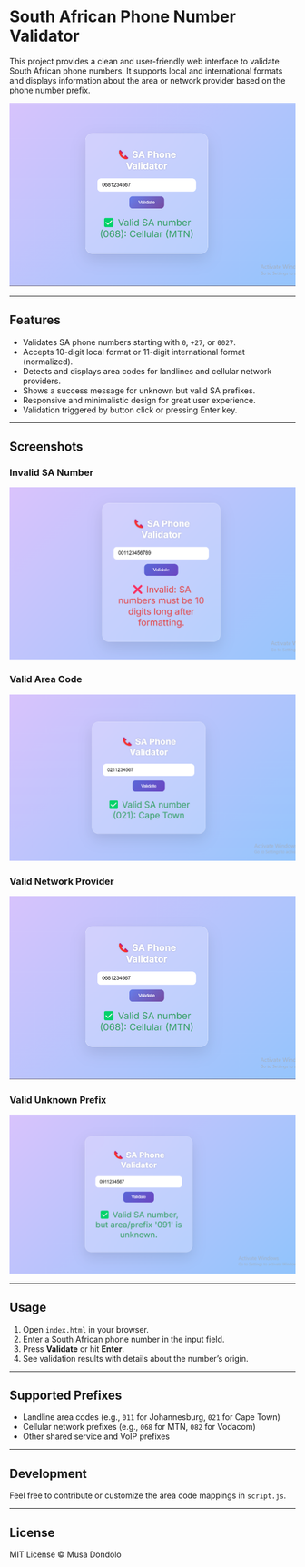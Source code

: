 # South African Phone Number Validator

This project provides a clean and user-friendly web interface to validate South African phone numbers. It supports local and international formats and displays information about the area or network provider based on the phone number prefix.

![Valid Network Provider](img/valid-network-provider.png)

---

## Features

- Validates SA phone numbers starting with `0`, `+27`, or `0027`.
- Accepts 10-digit local format or 11-digit international format (normalized).
- Detects and displays area codes for landlines and cellular network providers.
- Shows a success message for unknown but valid SA prefixes.
- Responsive and minimalistic design for great user experience.
- Validation triggered by button click or pressing Enter key.

---

## Screenshots

### Invalid SA Number

![Invalid SA Number](img/invalid-SA-number.png)

### Valid Area Code

![Valid Area Code](img/valid-area-code.png)

### Valid Network Provider

![Valid Network Provider](img/valid-network-provider.png)

### Valid Unknown Prefix

![Valid Unknown Prefix](img/valid-unknown-prefix.png)

---

## Usage

1. Open `index.html` in your browser.
2. Enter a South African phone number in the input field.
3. Press **Validate** or hit **Enter**.
4. See validation results with details about the number’s origin.

---

## Supported Prefixes

- Landline area codes (e.g., `011` for Johannesburg, `021` for Cape Town)
- Cellular network prefixes (e.g., `068` for MTN, `082` for Vodacom)
- Other shared service and VoIP prefixes

---

## Development

Feel free to contribute or customize the area code mappings in `script.js`.

---

## License

MIT License © Musa Dondolo
